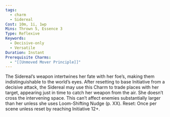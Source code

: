 ```yaml
---
tags:
  - charm
  - Sidereal
Cost: 10m, 1i, 1wp
Mins: Thrown 5, Essence 3
Type: Reflexive
Keywords:
  - Decisive-only
  - Versatile
Duration: Instant
Prerequisite Charms:
  - "[[Unmoved Mover Principle]]"
---
```

The Sidereal’s weapon intertwines her fate with her foe’s, making them indistinguishable to the world’s eyes. After resetting to base Initiative from a decisive attack, the Sidereal may use this Charm to trade places with her target, appearing just in time to catch her weapon from the air. She doesn’t cross the intervening space. This can’t affect enemies substantially larger than her unless she uses Loom-Shifting Nudge (p. XX). Reset: Once per scene unless reset by reaching Initiative 12+.
